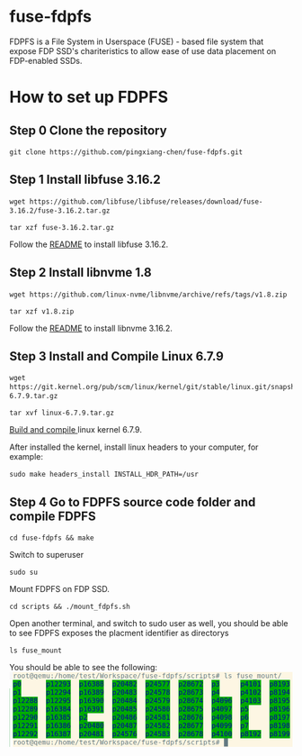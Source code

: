 # fuse-fdpfs

FDPFS is a File System in Userspace (FUSE) - based file system that expose FDP SSD's chariteristics to allow ease of use data placement on FDP-enabled SSDs.

# How to set up FDPFS

## Step 0 Clone the repository

```shell
git clone https://github.com/pingxiang-chen/fuse-fdpfs.git
```

## Step 1 Install libfuse 3.16.2

```shell
wget https://github.com/libfuse/libfuse/releases/download/fuse-3.16.2/fuse-3.16.2.tar.gz
```

```shell
tar xzf fuse-3.16.2.tar.gz
```

Follow the <a href="https://github.com/libfuse/libfuse" target="_blank">README</a> to install libfuse 3.16.2.

## Step 2 Install libnvme 1.8

```shell
wget https://github.com/linux-nvme/libnvme/archive/refs/tags/v1.8.zip
```

```shell
tar xzf v1.8.zip
```

Follow the <a href="https://github.com/linux-nvme/libnvme" target="_blank">README</a> to install libnvme 3.16.2.


## Step 3 Install and Compile Linux 6.7.9

```shell
wget https://git.kernel.org/pub/scm/linux/kernel/git/stable/linux.git/snapshot/linux-6.7.9.tar.gz
```

```shell
tar xvf linux-6.7.9.tar.gz
```
<a href="https://phoenixnap.com/kb/build-linux-kernel" target="_blank">Build and compile </a> linux kernel 6.7.9.

After installed the kernel, install linux headers to your computer, for example:

```shell
sudo make headers_install INSTALL_HDR_PATH=/usr
```

## Step 4 Go to FDPFS source code folder and compile FDPFS
```shell
cd fuse-fdpfs && make
```

Switch to superuser

```shell
sudo su
```

Mount FDPFS on FDP SSD.

```shell
cd scripts && ./mount_fdpfs.sh
```

Open another terminal, and switch to sudo user as well, you should be able to see FDPFS exposes the placment identifier as directorys 

```shell
ls fuse_mount
```

You should be able to see the following:
![FDPFS directories](images/fdpfs-directorys.png "FDPFS")